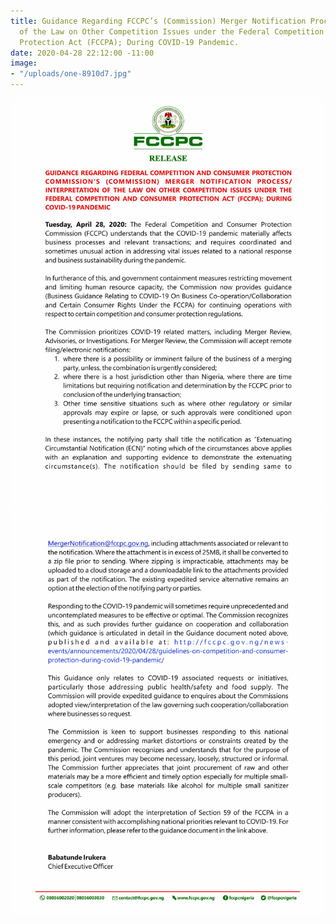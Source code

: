 ```yaml
---
title: Guidance Regarding FCCPC’s (Commission) Merger Notification Process/ Interpretation
  of the Law on Other Competition Issues under the Federal Competition and Consumer
  Protection Act (FCCPA); During COVID-19 Pandemic.
date: 2020-04-28 22:12:00 -11:00
image:
- "/uploads/one-8910d7.jpg"
---
```


![one-8910d7.jpg](/uploads/one-8910d7.jpg)
![two.jpg](/uploads/two.jpg)